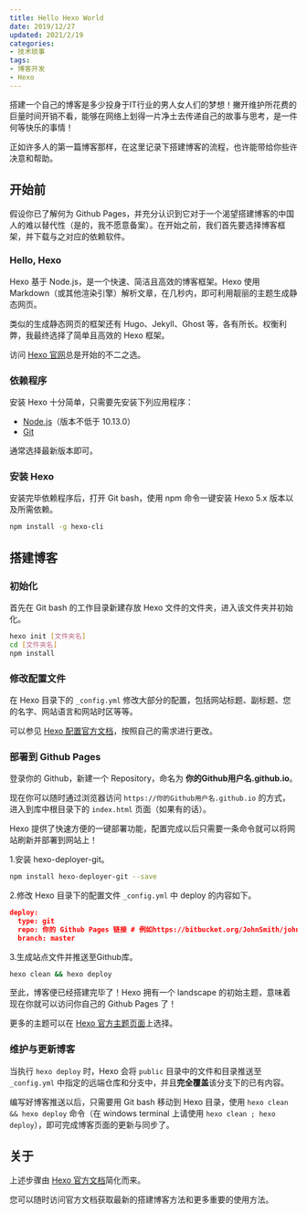 ```yaml
---
title: Hello Hexo World
date: 2019/12/27
updated: 2021/2/19
categories:
- 技术琐事
tags:
- 博客开发
- Hexo
---
```

搭建一个自己的博客是多少投身于IT行业的男人女人们的梦想！撇开维护所花费的巨量时间开销不看，能够在网络上划得一片净土去传递自己的故事与思考，是一件何等快乐的事情！

正如许多人的第一篇博客那样，在这里记录下搭建博客的流程，也许能带给你些许决意和帮助。

## 开始前

假设你已了解何为 Github Pages，并充分认识到它对于一个渴望搭建博客的中国人的难以替代性（是的，我不愿意备案）。在开始之前，我们首先要选择博客框架，并下载与之对应的依赖软件。

### Hello, Hexo

Hexo 基于 Node.js，是一个快速、简洁且高效的博客框架。Hexo 使用 Markdown（或其他渲染引擎）解析文章，在几秒内，即可利用靓丽的主题生成静态网页。

类似的生成静态网页的框架还有 Hugo、Jekyll、Ghost 等，各有所长。权衡利弊，我最终选择了简单且高效的 Hexo 框架。

访问 [Hexo 官网](https://hexo.io/zh-cn)总是开始的不二之选。

### 依赖程序

安装 Hexo 十分简单，只需要先安装下列应用程序：

- [Node.js](https://nodejs.org/en/)（版本不低于 10.13.0）
- [Git](https://git-scm.com/)

通常选择最新版本即可。

### 安装 Hexo

安装完毕依赖程序后，打开 Git bash，使用 npm 命令一键安装 Hexo 5.x 版本以及所需依赖。

``` bash
npm install -g hexo-cli
```

## 搭建博客

### 初始化

首先在 Git bash 的工作目录新建存放 Hexo 文件的文件夹，进入该文件夹并初始化。

``` bash
hexo init [文件夹名]
cd [文件夹名]
npm install
```

### 修改配置文件

在 Hexo 目录下的 `_config.yml` 修改大部分的配置，包括网站标题、副标题、您的名字、网站语言和网站时区等等。

可以参见 [Hexo 配置官方文档](https://hexo.io/zh-cn/docs/configuration)，按照自己的需求进行更改。

### 部署到 Github Pages

登录你的 Github，新建一个 Repository，命名为 **你的Github用户名.github.io**。

现在你可以随时通过浏览器访问 `https://你的Github用户名.github.io` 的方式，进入到库中根目录下的 `index.html` 页面（如果有的话）。

Hexo 提供了快速方便的一键部署功能，配置完成以后只需要一条命令就可以将网站刷新并部署到网站上！

1.安装 hexo-deployer-git。

``` bash
npm install hexo-deployer-git --save
```

2.修改 Hexo 目录下的配置文件 `_config.yml` 中 deploy 的内容如下。

``` json
deploy:
  type: git
  repo: 你的 Github Pages 链接 # 例如https://bitbucket.org/JohnSmith/johnsmith.bitbucket.io
  branch: master
```

3.生成站点文件并推送至Github库。

``` bash
hexo clean && hexo deploy
```

至此，博客便已经搭建完毕了！Hexo 拥有一个 landscape 的初始主题，意味着现在你就可以访问你自己的 Github Pages 了！

更多的主题可以在 [Hexo 官方主题页面](https://hexo.io/themes)上选择。

### 维护与更新博客

当执行 `hexo deploy` 时，Hexo 会将 `public` 目录中的文件和目录推送至 `_config.yml` 中指定的远端仓库和分支中，并且**完全覆盖**该分支下的已有内容。

编写好博客推送以后，只需要用 Git bash 移动到 Hexo 目录，使用 `hexo clean && hexo deploy` 命令（在 windows terminal 上请使用 `hexo clean ; hexo deploy`），即可完成博客页面的更新与同步了。

## 关于

上述步骤由 [Hexo 官方文档](https://hexo.io/docs/)简化而来。

您可以随时访问官方文档获取最新的搭建博客方法和更多重要的使用方法。
